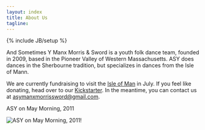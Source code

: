 ```yaml
---
layout: index
title: About Us
tagline:
---
```

{% include JB/setup %}

And Sometimes Y Manx Morris & Sword is a youth folk dance team, founded in 2009, based in the
Pioneer Valley of Western Massachusetts. ASY does dances in the Sherbourne tradition, but
specializes in dances from the Isle of Mann.

We are currently fundraising to visit the [Isle of Man](http://en.wikipedia.org/wiki/Isle_of_Man)
in July. If you feel like donating, head over to our
[Kickstarter](http://www.kickstarter.com/projects/794688447/and-sometimes-y-visits-the-isle-of-man).
In the meantime, you can contact us at [asymanxmorrissword@gmail.com](mailto:asymanxmorrissword@gmail.com).

ASY on May Morning, 2011

![ASY on May Morning, 2011](http://farm9.staticflickr.com/8251/8458952911_50ae7e7817.jpg)!
